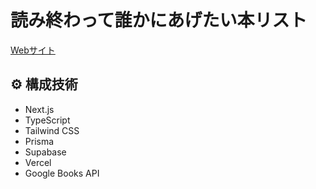 # 読み終わって誰かにあげたい本リスト

[Webサイト](https://bookstogive-kento-yoshidu.vercel.app)

## ⚙ 構成技術

- Next.js
- TypeScript
- Tailwind CSS
- Prisma
- Supabase
- Vercel
- Google Books API
